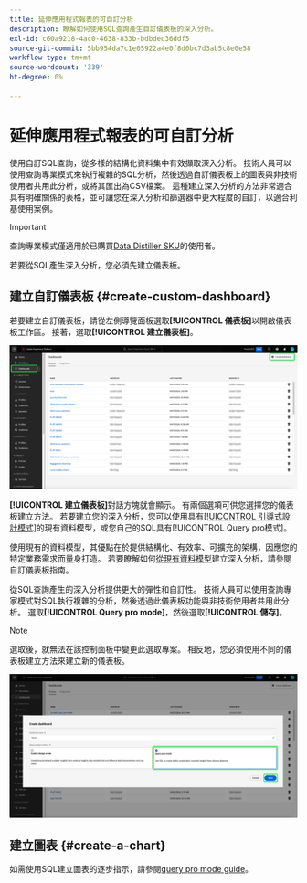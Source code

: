 ```yaml
---
title: 延伸應用程式報表的可自訂分析
description: 瞭解如何使用SQL查詢產生自訂儀表板的深入分析。
exl-id: c60a9218-4ac0-4638-833b-bdbded36ddf5
source-git-commit: 5bb954da7c1e05922a4e0f8d0bc7d3ab5c8e0e58
workflow-type: tm+mt
source-wordcount: '339'
ht-degree: 0%

---
```


# 延伸應用程式報表的可自訂分析

使用自訂SQL查詢，從多樣的結構化資料集中有效擷取深入分析。 技術人員可以使用查詢專業模式來執行複雜的SQL分析，然後透過自訂儀表板上的圖表與非技術使用者共用此分析，或將其匯出為CSV檔案。 這種建立深入分析的方法非常適合具有明確關係的表格，並可讓您在深入分析和篩選器中更大程度的自訂，以適合利基使用案例。

>[!IMPORTANT]
>
>查詢專業模式僅適用於已購買[Data Distiller SKU](../../../query-service/data-distiller/overview.md)的使用者。

若要從SQL產生深入分析，您必須先建立儀表板。

## 建立自訂儀表板 {#create-custom-dashboard}

若要建立自訂儀表板，請從左側導覽面板選取&#x200B;**[!UICONTROL 儀表板]**&#x200B;以開啟儀表板工作區。 接著，選取&#x200B;**[!UICONTROL 建立儀表板]**。

![反白顯示[建立儀表板]的儀表板詳細目錄。](../../images/customizable-insights/create-dashboard.png)

**[!UICONTROL 建立儀表板]**&#x200B;對話方塊就會顯示。 有兩個選項可供您選擇您的儀表板建立方法。 若要建立您的深入分析，您可以使用具有[[!UICONTROL 引導式設計模式]](../../user-defined-dashboards.md)的現有資料模型，或您自己的SQL具有[!UICONTROL Query pro模式]。

<!-- Maybe reference Guided design mode in other places on UDD doc. -->

使用現有的資料模型，其優點在於提供結構化、有效率、可擴充的架構，因應您的特定業務需求而量身打造。 若要瞭解如何[從現有資料模型](../../user-defined-dashboards.md#create-widget)建立深入分析，請參閱自訂儀表板指南。

從SQL查詢產生的深入分析提供更大的彈性和自訂性。 技術人員可以使用查詢專家模式對SQL執行複雜的分析，然後透過此儀表板功能與非技術使用者共用此分析。 選取&#x200B;**[!UICONTROL Query pro mode]**，然後選取&#x200B;**[!UICONTROL 儲存]**。

>[!NOTE]
>
>選取後，就無法在該控制面板中變更此選取專案。 相反地，您必須使用不同的儀表板建立方法來建立新的儀表板。

![以Query pro模式和[儲存]反白顯示的[!UICONTROL 建立儀表板]對話方塊。](../../images/customizable-insights/query-pro-mode.png)

## 建立圖表 {#create-a-chart}

如需使用SQL建立圖表的逐步指示，請參閱[query pro mode guide](./query-pro-mode.md)。
